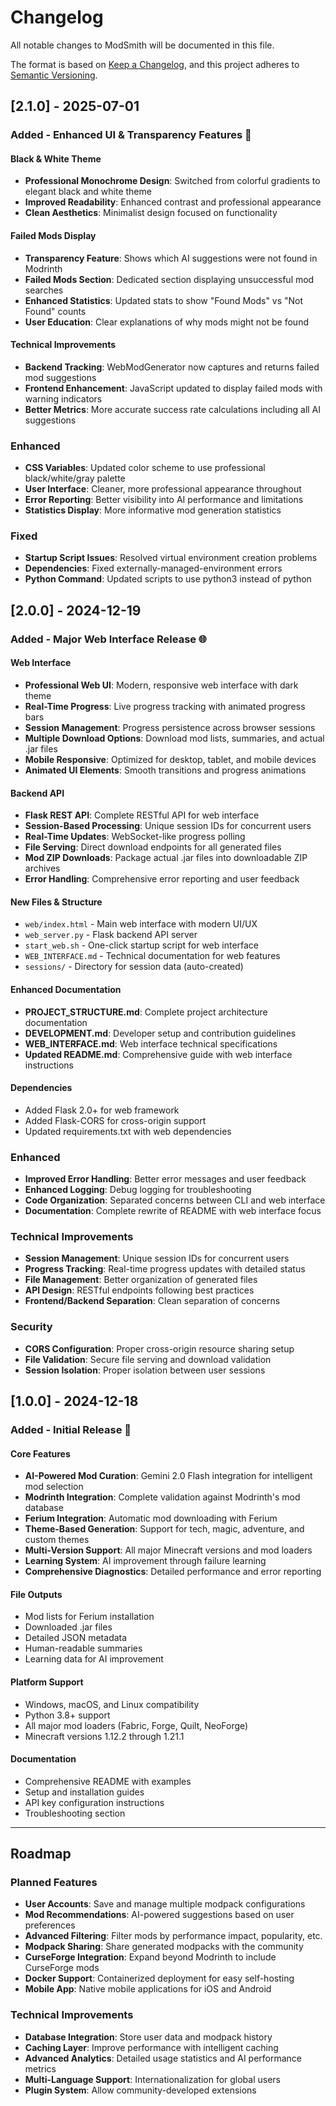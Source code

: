 # Changelog

All notable changes to ModSmith will be documented in this file.

The format is based on [Keep a Changelog](https://keepachangelog.com/en/1.0.0/),
and this project adheres to [Semantic Versioning](https://semver.org/spec/v2.0.0.html).

## [2.1.0] - 2025-07-01

### Added - Enhanced UI & Transparency Features 🎨

#### Black & White Theme
- **Professional Monochrome Design**: Switched from colorful gradients to elegant black and white theme
- **Improved Readability**: Enhanced contrast and professional appearance
- **Clean Aesthetics**: Minimalist design focused on functionality

#### Failed Mods Display
- **Transparency Feature**: Shows which AI suggestions were not found in Modrinth
- **Failed Mods Section**: Dedicated section displaying unsuccessful mod searches
- **Enhanced Statistics**: Updated stats to show "Found Mods" vs "Not Found" counts
- **User Education**: Clear explanations of why mods might not be found

#### Technical Improvements
- **Backend Tracking**: WebModGenerator now captures and returns failed mod suggestions
- **Frontend Enhancement**: JavaScript updated to display failed mods with warning indicators
- **Better Metrics**: More accurate success rate calculations including all AI suggestions

### Enhanced
- **CSS Variables**: Updated color scheme to use professional black/white/gray palette
- **User Interface**: Cleaner, more professional appearance throughout
- **Error Reporting**: Better visibility into AI performance and limitations
- **Statistics Display**: More informative mod generation statistics

### Fixed
- **Startup Script Issues**: Resolved virtual environment creation problems
- **Dependencies**: Fixed externally-managed-environment errors
- **Python Command**: Updated scripts to use python3 instead of python

## [2.0.0] - 2024-12-19

### Added - Major Web Interface Release 🌐

#### Web Interface
- **Professional Web UI**: Modern, responsive web interface with dark theme
- **Real-Time Progress**: Live progress tracking with animated progress bars
- **Session Management**: Progress persistence across browser sessions
- **Multiple Download Options**: Download mod lists, summaries, and actual .jar files
- **Mobile Responsive**: Optimized for desktop, tablet, and mobile devices
- **Animated UI Elements**: Smooth transitions and progress animations

#### Backend API
- **Flask REST API**: Complete RESTful API for web interface
- **Session-Based Processing**: Unique session IDs for concurrent users
- **Real-Time Updates**: WebSocket-like progress polling
- **File Serving**: Direct download endpoints for all generated files
- **Mod ZIP Downloads**: Package actual .jar files into downloadable ZIP archives
- **Error Handling**: Comprehensive error reporting and user feedback

#### New Files & Structure
- `web/index.html` - Main web interface with modern UI/UX
- `web_server.py` - Flask backend API server
- `start_web.sh` - One-click startup script for web interface
- `WEB_INTERFACE.md` - Technical documentation for web features
- `sessions/` - Directory for session data (auto-created)

#### Enhanced Documentation
- **PROJECT_STRUCTURE.md**: Complete project architecture documentation
- **DEVELOPMENT.md**: Developer setup and contribution guidelines
- **WEB_INTERFACE.md**: Web interface technical specifications
- **Updated README.md**: Comprehensive guide with web interface instructions

#### Dependencies
- Added Flask 2.0+ for web framework
- Added Flask-CORS for cross-origin support
- Updated requirements.txt with web dependencies

### Enhanced
- **Improved Error Handling**: Better error messages and user feedback
- **Enhanced Logging**: Debug logging for troubleshooting
- **Code Organization**: Separated concerns between CLI and web interface
- **Documentation**: Complete rewrite of README with web interface focus

### Technical Improvements
- **Session Management**: Unique session IDs for concurrent users
- **Progress Tracking**: Real-time progress updates with detailed status
- **File Management**: Better organization of generated files
- **API Design**: RESTful endpoints following best practices
- **Frontend/Backend Separation**: Clean separation of concerns

### Security
- **CORS Configuration**: Proper cross-origin resource sharing setup
- **File Validation**: Secure file serving and download validation
- **Session Isolation**: Proper isolation between user sessions

## [1.0.0] - 2024-12-18

### Added - Initial Release 🚀

#### Core Features
- **AI-Powered Mod Curation**: Gemini 2.0 Flash integration for intelligent mod selection
- **Modrinth Integration**: Complete validation against Modrinth's mod database
- **Ferium Integration**: Automatic mod downloading with Ferium
- **Theme-Based Generation**: Support for tech, magic, adventure, and custom themes
- **Multi-Version Support**: All major Minecraft versions and mod loaders
- **Learning System**: AI improvement through failure learning
- **Comprehensive Diagnostics**: Detailed performance and error reporting

#### File Outputs
- Mod lists for Ferium installation
- Downloaded .jar files
- Detailed JSON metadata
- Human-readable summaries
- Learning data for AI improvement

#### Platform Support
- Windows, macOS, and Linux compatibility
- Python 3.8+ support
- All major mod loaders (Fabric, Forge, Quilt, NeoForge)
- Minecraft versions 1.12.2 through 1.21.1

#### Documentation
- Comprehensive README with examples
- Setup and installation guides
- API key configuration instructions
- Troubleshooting section

---

## Roadmap

### Planned Features
- **User Accounts**: Save and manage multiple modpack configurations
- **Mod Recommendations**: AI-powered suggestions based on user preferences
- **Advanced Filtering**: Filter mods by performance impact, popularity, etc.
- **Modpack Sharing**: Share generated modpacks with the community
- **CurseForge Integration**: Expand beyond Modrinth to include CurseForge mods
- **Docker Support**: Containerized deployment for easy self-hosting
- **Mobile App**: Native mobile applications for iOS and Android

### Technical Improvements
- **Database Integration**: Store user data and modpack history
- **Caching Layer**: Improve performance with intelligent caching
- **Advanced Analytics**: Detailed usage statistics and AI performance metrics
- **Multi-Language Support**: Internationalization for global users
- **Plugin System**: Allow community-developed extensions
